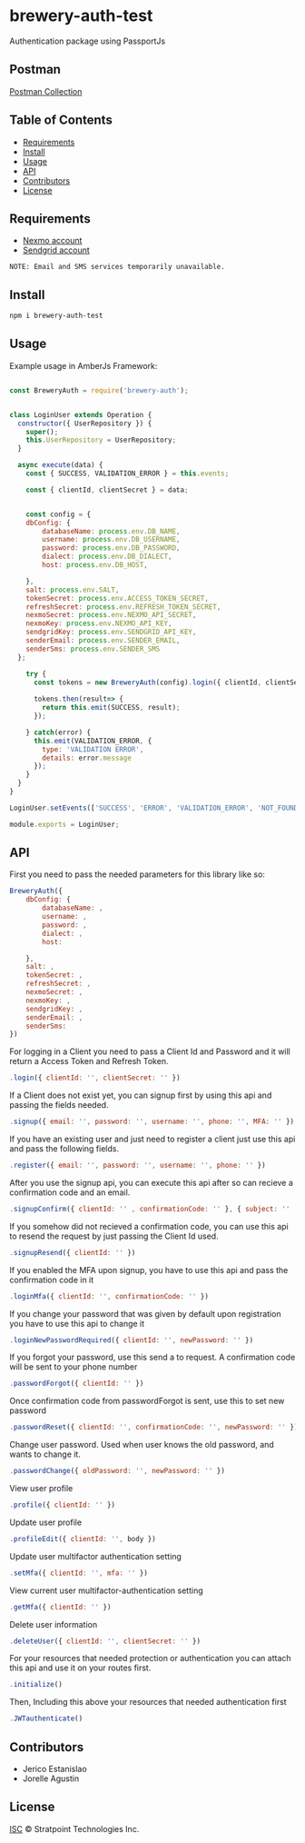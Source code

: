 # brewery-auth-test

Authentication package using PassportJs

## Postman
[Postman Collection](https://documenter.getpostman.com/view/9738384/SzYXYKya?version=latest)

## Table of Contents

* [Requirements](#requirements)
* [Install](#install)
* [Usage](#usage)
* [API](#api)
* [Contributors](#contributors)
* [License](#license)

## Requirements

* [Nexmo account](https://dashboard.nexmo.com)
* [Sendgrid account](https://sendgrid.com)
```
NOTE: Email and SMS services temporarily unavailable.
```

## Install

```sh
npm i brewery-auth-test
```

## Usage

Example usage in AmberJs Framework:

```js

const BreweryAuth = require('brewery-auth');


class LoginUser extends Operation {
  constructor({ UserRepository }) {
    super();
    this.UserRepository = UserRepository;
  }

  async execute(data) {
    const { SUCCESS, VALIDATION_ERROR } = this.events;

    const { clientId, clientSecret } = data;


    const config = {
    dbConfig: {
        databaseName: process.env.DB_NAME,
        username: process.env.DB_USERNAME,
        password: process.env.DB_PASSWORD,
        dialect: process.env.DB_DIALECT,
        host: process.env.DB_HOST,

    },
    salt: process.env.SALT,
    tokenSecret: process.env.ACCESS_TOKEN_SECRET,
    refreshSecret: process.env.REFRESH_TOKEN_SECRET,
    nexmoSecret: process.env.NEXMO_API_SECRET,
    nexmoKey: process.env.NEXMO_API_KEY,
    sendgridKey: process.env.SENDGRID_API_KEY,
    senderEmail: process.env.SENDER_EMAIL,
    senderSms: process.env.SENDER_SMS 
  };

    try {
      const tokens = new BreweryAuth(config).login({ clientId, clientSecret });
      
      tokens.then(result=> {
        return this.emit(SUCCESS, result);
      });

    } catch(error) {
      this.emit(VALIDATION_ERROR, {
        type: 'VALIDATION ERROR',
        details: error.message
      });
    }
  }
}

LoginUser.setEvents(['SUCCESS', 'ERROR', 'VALIDATION_ERROR', 'NOT_FOUND']);

module.exports = LoginUser;

```

## API

First you need to pass the needed parameters for this library like so:

```javascript
BreweryAuth({
    dbConfig: {
        databaseName: ,
        username: ,
        password: ,
        dialect: ,
        host: 

    },
    salt: ,
    tokenSecret: ,
    refreshSecret: ,
    nexmoSecret: ,
    nexmoKey: ,
    sendgridKey: ,
    senderEmail: ,
    senderSms: 
})
```

For logging in a Client you need to pass a Client Id and Password and it will return a Access Token and Refresh Token.

```javascript
.login({ clientId: '', clientSecret: '' })
```

If a Client does not exist yet, you can signup first by using this api and passing the fields needed.

```js
.signup({ email: '', password: '', username: '', phone: '', MFA: '' })
```

If you have an existing user and just need to register a client just use this api and pass the following fields.

```js
.register({ email: '', password: '', username: '', phone: '' })
```

After you use  the signup api, you can execute this api after so can recieve a confirmation code and an email.

```js
.signupConfirm({ clientId: '' , confirmationCode: '' }, { subject: '' , text: '' })
```

If you somehow did not recieved a confirmation code, you can use this api to resend the request by just passing the Client Id used.

```js
.signupResend({ clientId: '' })
```

If you enabled the MFA upon signup, you have to use this api and pass the confirmation code in it

```js
.loginMfa({ clientId: '', confirmationCode: '' })
```

If you change your password that was given by default upon registration you have to use this api to change it

```js
.loginNewPasswordRequired({ clientId: '', newPassword: '' })
```

If you forgot your password, use this send a to request. A confirmation code will be sent to your phone number

```js
.passwordForgot({ clientId: '' })
```

Once confirmation code from passwordForgot is sent, use this to set new password

```js
.passwordReset({ clientId: '', confirmationCode: '', newPassword: '' })
```

Change user password. Used when user knows the old password, and wants to change it.

```js
.passwordChange({ oldPassword: '', newPassword: '' })
```


View user profile

```js
.profile({ clientId: '' })
```

Update user profile

```js
.profileEdit({ clientId: '', body })
```

Update user multifactor authentication setting
```js
.setMfa({ clientId: '', mfa: '' })
```

View current user multifactor-authentication setting

```js
.getMfa({ clientId: '' })
```

Delete user information

```js
.deleteUser({ clientId: '', clientSecret: '' })
```

For your resources that needed protection or authentication you can attach this api and use it on your routes first.

```js
.initialize()
```

Then, Including this above your resources that needed authentication first

```js
.JWTauthenticate()
```

## Contributors

* Jerico Estanislao
* Jorelle Agustin

## License

[ISC](LICENSE) © Stratpoint Technologies Inc.
